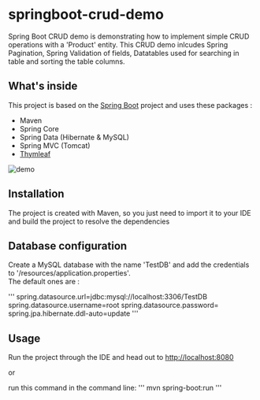 # springboot-crud-demo

Spring Boot CRUD demo is demonstrating how to implement simple CRUD operations with a 'Product' entity.
This CRUD demo inlcudes Spring Pagination, Spring Validation of fields, Datatables used for searching in table and sorting the table columns.

## What's inside 
This project is based on the [Spring Boot](http://projects.spring.io/spring-boot/) project and uses these packages :
- Maven
- Spring Core
- Spring Data (Hibernate & MySQL)
- Spring MVC (Tomcat)
- [Thymleaf](https://thymeleaf.org)

![demo](https://github.com/ccheruku/sprinboot-crud-demo-master/blob/release/docker1/src/main/resources/static/images/demo.GIF?raw=true)

## Installation 
The project is created with Maven, so you just need to import it to your IDE and build the project to resolve the dependencies

## Database configuration 
Create a MySQL database with the name 'TestDB' and add the credentials to '/resources/application.properties'.  
The default ones are :

'''
spring.datasource.url=jdbc:mysql://localhost:3306/TestDB
spring.datasource.username=root
spring.datasource.password=
spring.jpa.hibernate.ddl-auto=update
'''

## Usage 
Run the project through the IDE and head out to [http://localhost:8080](http://localhost:8080)

or 

run this command in the command line:
'''
mvn spring-boot:run
'''
